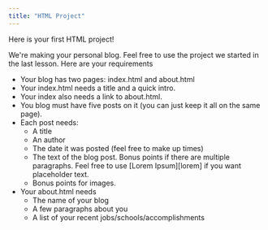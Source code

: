 ```yaml
---
title: "HTML Project"
---
```


Here is your first HTML project!

We're making your personal blog. Feel free to use the project we started in the last lesson. Here are your requirements

- Your blog has two pages: index.html and about.html
- Your index.html needs a title and a quick intro.
- Your index also needs a link to about.html.
- You blog must have five posts on it (you can just keep it all on the same page).
- Each post needs:
  - A title
  - An author
  - The date it was posted (feel free to make up times)
  - The text of the blog post. Bonus points if there are multiple paragraphs. Feel free to use [Lorem Ipsum][lorem] if you want placeholder text.
  - Bonus points for images.
- Your about.html needs
  - The name of your blog
  - A few paragraphs about you
  - A list of your recent jobs/schools/accomplishments


